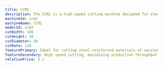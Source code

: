 ```yaml
---
title: CCM2
description: The CCM2 is a high-speed cutting machine designed for steel reinforced materials, offering precision and efficiency.
machineId: ccm2
machineName: CCM2
modelId: ccm2
cutWidth: 100
cutHeight: 30
cutDiameter: 30
cutRate: 120
featurePrimary: Ideal for cutting steel reinforced materials of varying softness.
featureSecondary: High speed cutting, maximising production throughput
relativePrice: 3.2
---
```

